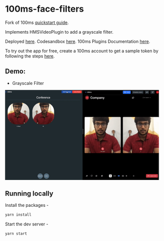 # 100ms-face-filters



Fork of 100ms [quickstart guide](https://docs.100ms.live/javascript/v2/guides/react-quickstart).

Implements HMSVideoPlugin to add a grayscale filter.

Deployed [here](https://hms-face-filters.netlify.app/).
Codesandbox [here](https://codesandbox.io/s/github/triptu/100ms-face-filters).
100ms Plugins Documentation [here](https://docs.100ms.live/javascript/v2/plugins/custom-video-plugins).

To try out the app for free, create a 100ms account to get a sample token by following
the steps [here](https://docs.100ms.live/javascript/v2/guides/token).

## Demo:

* Grayscale Filter

![Grayscale](./public/grayscale.gif)

## Running locally

Install the packages -

```sh
yarn install
```

Start the dev server -

```sh
yarn start
```
